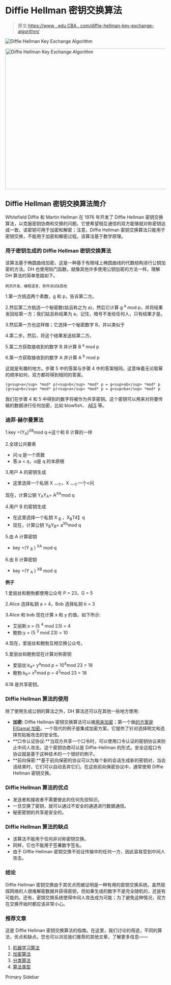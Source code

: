 # Diffie Hellman 密钥交换算法

> 原文:[https://www . edu CBA . com/diffie-hellman-key-exchange-algorithm/](https://www.educba.com/diffie-hellman-key-exchange-algorithm/)

![Diffie Hellman Key Exchange Algorithm](../Images/154818e28ea333812cb80f069199f4cd.png)

<noscript><img class="alignnone size-full wp-image-214985" src="../Images/154818e28ea333812cb80f069199f4cd.png" alt="Diffie Hellman Key Exchange Algorithm" width="900" height="441" data-original-src="https://cdn.educba.com/academy/wp-content/uploads/2019/09/Diffie-Hellman-Key-Exchange-Algorithm.png"/></noscript>

## Diffie Hellman 密钥交换算法简介

Whitefield Diffie 和 Martin Hellman 在 1976 年开发了 Diffie Hellman 密钥交换算法，以克服密钥协商和交换的问题。它使希望相互通信的双方能够就对称密钥达成一致，该密钥可用于加密和解密；注意，Diffie Hellman 密钥交换算法只能用于密钥交换，不能用于加密和解密过程。该算法基于数学原理。

### 用于密钥生成的 Diffie Hellman 密钥交换算法

该算法基于椭圆曲线加密，这是一种基于有限域上椭圆曲线的代数结构进行公钥加密的方法。DH 也使用陷门函数，就像其他许多使用公钥加密的方法一样。理解 DH 算法的简单思路如下。

<small>网页开发、编程语言、软件测试&其他</small>

1.第一方挑选两个素数，g 和 p，告诉第二方。

2.然后第二方挑选一个秘密数(姑且称之为 a)，然后它计算 g <sup>a</sup> mod p，并将结果发回给第一方；我们姑且称结果为 a，记住，暗号不发给任何人，只有结果才是。

3.然后第一方也这样做；它选择一个秘密数字 B，并以类似于

4.第二步。然后，将这个结果发送给第二方。

5.第二方获取接收到的数字 B 并计算 B <sup>a</sup> mod p

6.第一方获取接收到的数字 A 并计算 A <sup>b</sup> mod p

这就是有趣的地方。步骤 5 中的答案与步骤 4 中的答案相同。这意味着无论取幂的顺序如何，双方都将得到相同的答案。

`(g<sup>a</sup> *mod* p)<sup>b</sup> *mod* p = g<sup>ab</sup> *mod* p
(g<sup>b</sup> *mod* p)<sup>a</sup> *mod* p = g<sup>ba</sup> *mod* p`

我们在步骤 4 和 5 中得到的数字将被作为共享密钥。这个密钥可以用来对将要传输的数据进行任何加密，比如 blowfish、 [AES](https://www.educba.com/advanced-encryption-standard/) 等。

### 迪菲·赫尔曼算法

1.key =(Y<sub>A</sub>)<sup>XB</sup>mod q->这个和 B 计算的一样

2.全球公共要素

*   问:q 是一个质数
*   答:a < q，α是 q 的本原根

3.用户 A 的密钥生成

*   这里选择一个私钥 X <sub>一个</sub>，X <sub>一个</sub>一个<问

现在，计算公钥 Y<sub>A</sub>Y<sub>A</sub>= A<sup>XA</sup>mod q

4.用户 B 的密钥生成

*   在这里选择一个私钥 X <sub>B</sub> ，X<sub>B</sub>T4】q
*   现在，计算公钥 Y<sub>B</sub>Y<sub>B</sub>= a<sup>Xb</sup>mod q

5.由 A 计算密钥

*   key =(Y <sub>B</sub> ) <sup>XA</sup> mod q

6.由 B 计算密钥

*   key =(Y <sub>A</sub> ) <sup>XB</sup> mod q

**例子**

1.爱丽丝和鲍勃都使用公众号 P = 23，G = 5

2.Alice 选择私钥 a = 4，Bob 选择私钥 b = 3

3.Alice 和 bob 现在计算 x 和 y 的值，如下所示:

*   艾丽斯:x = (5 <sup>4</sup> mod 23) = 4
*   鲍勃:y = (5 <sup>3</sup> mod 23) = 10

4.现在，爱丽丝和鲍勃互相交换公众号。

5.爱丽丝和鲍勃现在计算对称密钥

*   爱丽丝:k<sub>a</sub>= y<sup>a</sup>mod p = 10<sup>4</sup>mod 23 = 18
*   鲍勃:k<sub>b</sub>= x<sup>b</sup>mod p = 4<sup>3</sup>mod 23 = 18

6.18 是共享密钥。

### Diffie Hellman 算法的使用

除了使用生成公钥的算法之外，DH 算法还可以在其他一些地方使用:

*   **加密:** Diffie Hellman 密钥交换算法可以被[用来加密](https://www.educba.com/what-is-encryption/)；第一个做[的方案是 ElGamal 加密](https://www.educba.com/elgamal-encryption/)。一个现代的例子是集成加密方案，它提供了针对选择明文和选择剪贴板攻击的安全性。
*   **口令认证协议:**当双方共享一个口令时，可以使用口令认证的密钥协议来防止中间人攻击。这个密钥协商可以是 Diffie-Hellman 的形式。安全远程口令协议就是基于这种技术的一个很好的例子。
*   **前向保密:**基于前向保密的协议可以为每个新的会话生成新的密钥对，当会话结束时，它们可以自动丢弃它们。在这些前向保密协议中，通常使用 Diffie Hellman 密钥交换。

### Diffie Hellman 算法的优点

*   发送者和接收者不需要彼此的任何先验知识。
*   一旦交换了密钥，就可以通过不安全的通道进行数据通信。
*   秘密密钥的共享是安全的。

### Diffie Hellman 算法的缺点

*   该算法不能用于任何非对称密钥交换。
*   同样，它也不能用于签署数字签名。
*   由于 Diffie Hellman 密钥交换不验证传输中的任何一方，因此容易受到中间人攻击。

### 结论

Diffie Hellman 密钥交换由于其优点而被证明是一种有用的密钥交换系统。虽然窥探网络的人很难解密数据并获得密钥，但如果生成的数字不是完全随机的，还是有可能的。还有，密钥交换系统使得中间人攻击成为可能；为了避免这种情况，双方在交换开始时都应该非常小心。

### 推荐文章

这是 Diffie Hellman 密钥交换算法的指南。在这里，我们讨论的用途，不同的算法，优点和缺点。您也可以浏览我们推荐的其他文章，了解更多信息——

1.  [机器学习算法](https://www.educba.com/machine-learning-algorithms/)
2.  [加密算法](https://www.educba.com/encryption-algorithm/)
3.  [分类算法](https://www.educba.com/classification-algorithms/)
4.  [算法类型](https://www.educba.com/types-of-algorithms/)

<footer class="entry-footer">

<aside class="sidebar sidebar-primary widget-area" role="complementary" aria-label="Primary Sidebar">Primary Sidebar</aside>

</footer>